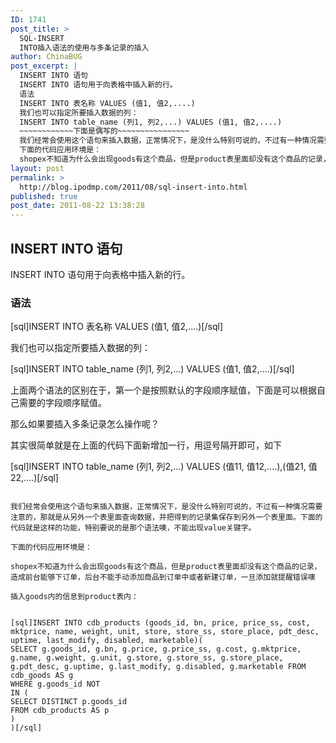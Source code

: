```yaml
---
ID: 1741
post_title: >
  SQL-INSERT
  INTO插入语法的使用与多条记录的插入
author: ChinaBUG
post_excerpt: |
  INSERT INTO 语句
  INSERT INTO 语句用于向表格中插入新的行。
  语法
  INSERT INTO 表名称 VALUES (值1, 值2,....)
  我们也可以指定所要插入数据的列：
  INSERT INTO table_name (列1, 列2,...) VALUES (值1, 值2,....)
  ~~~~~~~~~~~~下面是偶写的~~~~~~~~~~~~~~~~
  我们经常会使用这个语句来插入数据，正常情况下，是没什么特别可说的，不过有一种情况需要注意的，那就是从另外一个表里面查询数据，并把得到的记录集保存到另外一个表里面。下面的带啦就是这样的功能，特别要说的是那个语法噢，不能出现value关键字。
  下面的代码应用环境是：
  shopex不知道为什么会出现goods有这个商品，但是product表里面却没有这个商品的记录，造成前台能够下订单，后台不能手动添加商品到订单中或者新建订单，一旦添加就提醒错误噢
layout: post
permalink: >
  http://blog.ipodmp.com/2011/08/sql-insert-into.html
published: true
post_date: 2011-08-22 13:38:28
---
```

<h2>INSERT INTO 语句</h2>
INSERT INTO 语句用于向表格中插入新的行。
<h3>语法</h3>

[sql]INSERT INTO 表名称 VALUES (值1, 值2,....)[/sql]

我们也可以指定所要插入数据的列：

[sql]INSERT INTO table_name (列1, 列2,...) VALUES (值1, 值2,....)[/sql]

上面两个语法的区别在于，第一个是按照默认的字段顺序赋值，下面是可以根据自己需要的字段顺序赋值。

那么如果要插入多条记录怎么操作呢？

其实很简单就是在上面的代码下面新增加一行，用逗号隔开即可，如下

[sql]INSERT INTO table_name (列1, 列2,...) VALUES (值11, 值12,....),(值21, 值22,....)[/sql]

~~~~~~~~~~~~下面是偶写的~~~~~~~~~~~~~~~~

我们经常会使用这个语句来插入数据，正常情况下，是没什么特别可说的，不过有一种情况需要注意的，那就是从另外一个表里面查询数据，并把得到的记录集保存到另外一个表里面。下面的代码就是这样的功能，特别要说的是那个语法噢，不能出现value关键字。

下面的代码应用环境是：

shopex不知道为什么会出现goods有这个商品，但是product表里面却没有这个商品的记录，造成前台能够下订单，后台不能手动添加商品到订单中或者新建订单，一旦添加就提醒错误噢

插入goods内的信息到product表内：


[sql]INSERT INTO cdb_products (goods_id, bn, price, price_ss, cost, mktprice, name, weight, unit, store, store_ss, store_place, pdt_desc, uptime, last_modify, disabled, marketable)(
SELECT g.goods_id, g.bn, g.price, g.price_ss, g.cost, g.mktprice, g.name, g.weight, g.unit, g.store, g.store_ss, g.store_place, g.pdt_desc, g.uptime, g.last_modify, g.disabled, g.marketable FROM cdb_goods AS g
WHERE g.goods_id NOT
IN (
SELECT DISTINCT p.goods_id
FROM cdb_products AS p
)
)[/sql]